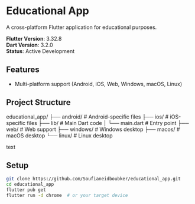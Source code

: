 # Educational App

A cross-platform Flutter application for educational purposes.

**Flutter Version**: 3.32.8  
**Dart Version**: 3.2.0  
**Status**: Active Development  

## Features
- Multi-platform support (Android, iOS, Web, Windows, macOS, Linux)

## Project Structure
educational_app/
├── android/ # Android-specific files
├── ios/ # iOS-specific files
├── lib/ # Main Dart code
│ └── main.dart # Entry point
├── web/ # Web support
├── windows/ # Windows desktop
├── macos/ # macOS desktop
└── linux/ # Linux desktop

text

## Setup
```bash
git clone https://github.com/Soufianeidboubker/educational_app.git
cd educational_app
flutter pub get
flutter run -d chrome  # or your target device
